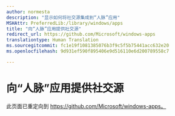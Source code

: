 ```yaml
---
author: normesta
description: "显示如何将社交源集成到“人脉”应用"
MSHAttr: PreferredLib:/library/windows/apps
title: "向“人脉”应用提供社交源"
redirect_url: https://github.com/Microsoft/windows-apps
translationtype: Human Translation
ms.sourcegitcommit: fc1e19f1081385076b3f9c5f5b75441acc632e20
ms.openlocfilehash: 9d931ef590f895406e9d516110e6d200789558c7

---
```


# 向“人脉”应用提供社交源

此页面已重定向到 https://github.com/Microsoft/windows-apps。



<!--HONumber=Nov16_HO1-->


